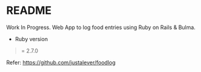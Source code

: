 # README

Work In Progress. Web App to log food entries using Ruby on Rails & Bulma.

* Ruby version
>= 2.7.0

Refer: https://github.com/justalever/foodlog